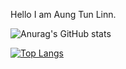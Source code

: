 Hello I am Aung Tun Linn.

![Anurag's GitHub stats](https://github-readme-stats.vercel.app/api?username=aungtunlinn1992&show_icons=true&theme=dark)

[![Top Langs](https://github-readme-stats.vercel.app/api/top-langs/?username=aungtunlinn1992&langs_count=8&layout=compact)](https://github.com/anuraghazra/github-readme-stats)

